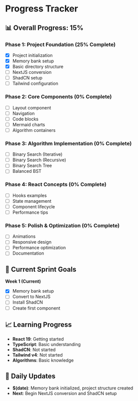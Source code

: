 # Progress Tracker

## 📊 Overall Progress: 15%

### Phase 1: Project Foundation (25% Complete)

- [x] Project initialization
- [x] Memory bank setup
- [x] Basic directory structure
- [ ] NextJS conversion
- [ ] ShadCN setup
- [ ] Tailwind configuration

### Phase 2: Core Components (0% Complete)

- [ ] Layout component
- [ ] Navigation
- [ ] Code blocks
- [ ] Mermaid charts
- [ ] Algorithm containers

### Phase 3: Algorithm Implementation (0% Complete)

- [ ] Binary Search (Iterative)
- [ ] Binary Search (Recursive)
- [ ] Binary Search Tree
- [ ] Balanced BST

### Phase 4: React Concepts (0% Complete)

- [ ] Hooks examples
- [ ] State management
- [ ] Component lifecycle
- [ ] Performance tips

### Phase 5: Polish & Optimization (0% Complete)

- [ ] Animations
- [ ] Responsive design
- [ ] Performance optimization
- [ ] Documentation

## 🎯 Current Sprint Goals

**Week 1 (Current)**

- [x] Memory bank setup
- [ ] Convert to NextJS
- [ ] Install ShadCN
- [ ] Create first component

## 📈 Learning Progress

- **React 19**: Getting started
- **TypeScript**: Basic understanding
- **ShadCN**: Not started
- **Tailwind v4**: Not started
- **Algorithms**: Basic knowledge

## 🔄 Daily Updates

- **$(date)**: Memory bank initialized, project structure created
- **Next**: Begin NextJS conversion and ShadCN setup
